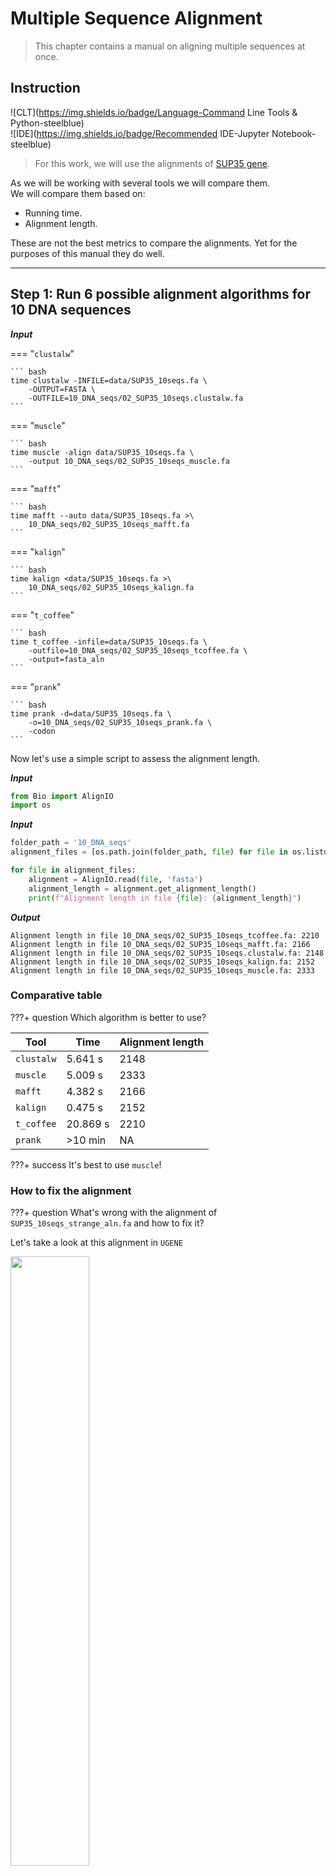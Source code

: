 # **Multiple Sequence Alignment**

>This chapter contains a manual on aligning multiple sequences at once.<br>

## **Instruction**
![CLT](https://img.shields.io/badge/Language-Command Line Tools & Python-steelblue)<br>
![IDE](https://img.shields.io/badge/Recommended IDE-Jupyter Notebook-steelblue)

>For this work, we will use the alignments of [SUP35 gene](https://www.yeastgenome.org/locus/S000002579).<br>

As we will be working with several tools we will compare them.<br>
We will compare them based on:<br>

- Running time.<br>
- Alignment length.<br>

These are not the best metrics to compare the alignments. Yet for the purposes of this manual they do well.<br>

----------------------------------------------

## **Step 1: Run 6 possible alignment algorithms for 10 DNA sequences**

**_Input_**

=== "`clustalw`"

    ``` bash
    time clustalw -INFILE=data/SUP35_10seqs.fa \
        -OUTPUT=FASTA \
        -OUTFILE=10_DNA_seqs/02_SUP35_10seqs.clustalw.fa
    ```

=== "`muscle`"

    ``` bash
    time muscle -align data/SUP35_10seqs.fa \
        -output 10_DNA_seqs/02_SUP35_10seqs_muscle.fa
    ```
=== "`mafft`"

    ``` bash
    time mafft --auto data/SUP35_10seqs.fa >\
        10_DNA_seqs/02_SUP35_10seqs_mafft.fa
    ```
=== "`kalign`"

    ``` bash
    time kalign <data/SUP35_10seqs.fa >\
        10_DNA_seqs/02_SUP35_10seqs_kalign.fa
    ```

=== "`t_coffee`"

    ``` bash
    time t_coffee -infile=data/SUP35_10seqs.fa \
        -outfile=10_DNA_seqs/02_SUP35_10seqs_tcoffee.fa \
        -output=fasta_aln
    ```
=== "`prank`"

    ``` bash
    time prank -d=data/SUP35_10seqs.fa \
        -o=10_DNA_seqs/02_SUP35_10seqs_prank.fa \
        -codon
    ```

Now let's use a simple script to assess the alignment length.<br>

**_Input_**

```python
from Bio import AlignIO
import os
```

**_Input_**

```python
folder_path = '10_DNA_seqs'
alignment_files = [os.path.join(folder_path, file) for file in os.listdir(folder_path) if file.endswith('.fa')]

for file in alignment_files:
    alignment = AlignIO.read(file, 'fasta')
    alignment_length = alignment.get_alignment_length()
    print(f"Alignment length in file {file}: {alignment_length}")
```

**_Output_**

```
Alignment length in file 10_DNA_seqs/02_SUP35_10seqs_tcoffee.fa: 2210
Alignment length in file 10_DNA_seqs/02_SUP35_10seqs_mafft.fa: 2166
Alignment length in file 10_DNA_seqs/02_SUP35_10seqs.clustalw.fa: 2148
Alignment length in file 10_DNA_seqs/02_SUP35_10seqs_kalign.fa: 2152
Alignment length in file 10_DNA_seqs/02_SUP35_10seqs_muscle.fa: 2333
```

### **Comparative table**

???+ question
    Which algorithm is better to use?

|Tool|Time|Alignment length|
|----|----|----------------|
|`clustalw`|5.641 s|2148|
|`muscle`|5.009 s|2333|
|`mafft`|4.382 s|2166|
|`kalign`|0.475 s|2152|
|`t_coffee`|20.869 s|2210|
|`prank`|>10 min|NA|

???+ success
    It's best to use `muscle`!

### **How to fix the alignment**

???+ question
    What's wrong with the alignment of `SUP35_10seqs_strange_aln.fa` and how to fix it?

Let's take a look at this alignment in `UGENE`

<div style='justify-content: center'>
<img src="/images/ngs-handbook/04_Phylogenetics/04_03_MSA/1.png" align='center', width="50%">
</div>

It can be seen that the sequence `SUP35_Spar_A12_Liti_` is strange. Most likely it is a reverse, i.e. it is reverse complementary.

Let's do a couple of youtz, youtz, youtz.

<div style='justify-content: center'>
<img src="/images/ngs-handbook/04_Phylogenetics/04_03_MSA/2.png" align='center', width="50%">
</div>

<div style='justify-content: center'>
<img src="/images/ngs-handbook/04_Phylogenetics/04_03_MSA/3.png" align='center', width="50%">
</div>

It's beautiful!

----------------------------------------------

## **Step 2: Run 6 possible alignment algorithms for 250 DNA sequences**

**_Input_**

=== "`clustalw`"

    ``` bash
    time clustalw -INFILE=data/SUP35_250seqs.fa \
        -OUTPUT=FASTA \
        -OUTFILE=250_DNA_seqs/05_SUP35_250seqs.clustalw.fa
    ```

=== "`muscle`"

    ``` bash
    time muscle -align data/SUP35_250seqs.fa \
        -output 250_DNA_seqs/05_SUP35_250seqs_muscle.fa
    ```
=== "`mafft`"

    ``` bash
    time mafft --auto data/SUP35_250seqs.fa >\
        250_DNA_seqs/05_SUP35_250seqs_mafft.fa
    ```
=== "`kalign`"

    ``` bash
    time kalign <data/SUP35_250seqs.fa >\
        250_DNA_seqs/05_SUP35_250seqs_kalign.fa
    ```

=== "`t_coffee`"

    ``` bash
    time t_coffee -infile=data/SUP35_250seqs.fa \
        -outfile=250_DNA_seqs/05_SUP35_250seqs_tcoffee.fa \
        -output=fasta_aln
    ```
=== "`prank`"

    ``` bash
    time prank -d=data/SUP35_250seqs.fa \
        -o=250_DNA_seqs/05_SUP35_250seqs_prank.fa \
        -codon
    ```

Now let's use a simple script to assess the alignment length.<br>

**_Input_**

```python
folder_path = '250_DNA_seqs'
alignment_files = [os.path.join(folder_path, file) for file in os.listdir(folder_path) if file.endswith('.fa')]

for file in alignment_files:
    alignment = AlignIO.read(file, 'fasta')
    alignment_length = alignment.get_alignment_length()
    print(f"Alignment length in file {file}: {alignment_length}")
```

**_Output_**

```
Alignment length in file 250_DNA_seqs/05_SUP35_250seqs.clustalw.fa: 2179
Alignment length in file 250_DNA_seqs/05_SUP35_250seqs_mafft.fa: 2322
Alignment length in file 250_DNA_seqs/05_SUP35_250seqs_muscle.fa: 2365
Alignment length in file 250_DNA_seqs/05_SUP35_250seqs_kalign.fa: 2210
```

### **Comparative table**

???+ question
    Has our choice of algorithm changed?

|Tool|Time|Alignment length|
|----|----|----------------|
|`clustalw`|48:41.97 min|2179|
|`muscle`|30:44.42 min|2365|
|`mafft`|41.962 s|2322|
|`kalign`|7.996 s|2210|
|`t_coffee`|>1 h|NA|
|`prank`|>1 h|NA|

???+ succes
    All the sympathies are on the side of `kalign` for the reason that it aligned 250 sequences in 8 seconds.<br>
    But to be fair, `mafft` is not bad either. Its alignment is longer, and its working time is 42 seconds, not 30 or 48 minutes...<br>

## **Step 2.5: How to get amino acid sequences from nucleotide sequences (translate)?**

### **Option 1: `transeq`**

The simplest and fastest variant. With its help, we "stupidly" do the translation starting from the first nucleotide and up to the last one.

**_Input_**

```bash
transeq -sequence data/SUP35_10seqs.fa -outseq data/SUP35_10seqs.t.faa
```

### **Option 2: `getorf`**

`getorf` operates based on the assumption that it was given a sequence that has an open reading frame.<br>
`getorf` is not highly intelligent.<br>
Anything that starts with a methionine and ends with a stop codon is an open reading frame!<br>
It needs to tune our representation, otherwise we get a bunch of junk. Especially in fairly long sequences.<br>
But if we know how long this junk should be and we need to predict proteins quickly from our data of some Sanger sequencing, it is a very good option!<br>

**_Input_**

```bash
getorf -sequence data/SUP35_10seqs.fa -outseq data/SUP35_10seqs.g.faa -noreverse -minsize 500
```

----------------------------------------------

## **Step 3: Run 7 possible alignment algorithms for 10 protein sequences**

**_Input_**

=== "`clustalw`"

    ``` bash
    time clustalw -INFILE=data/SUP35_10seqs.g.faa \
        -OUTFILE=10_protein_seqs/08_SUP35_10seqs.clustalw.faa \
        -OUTPUT=FASTA \
        -TYPE=protein
    ```

=== "`clustalo`"

    ``` bash
    time clustalo --infile=data/SUP35_10seqs.g.faa \
        --outfile=10_protein_seqs/08_SUP35_10seqs.clustalo.faa \
        --verbose
    ```

=== "`muscle`"

    ``` bash
    time muscle -align data/SUP35_10seqs.g.faa \
        -output 10_protein_seqs/08_SUP35_10seqs_muscle.faa
    ```
=== "`mafft`"

    ``` bash
    time mafft --auto data/SUP35_10seqs.g.faa >\
        10_protein_seqs/08_SUP35_250seqs_mafft.fa
    ```
=== "`kalign`"

    ``` bash
    time kalign <data/SUP35_10seqs.g.faa >\
        10_protein_seqs/08_SUP35_10seqs_kalign.faa
    ```

=== "`t_coffee`"

    ``` bash
    time t_coffee -infile=data/SUP35_10seqs.g.faa \
        -outfile=10_protein_seqs/08_SUP35_10seqs_tcoffee.faa \
        -output=fasta_aln
    ```
=== "`prank`"

    ``` bash
    time prank -d=data/SUP35_10seqs.g.faa \
        -o=10_protein_seqs/08_SUP35_10seqs_prank.faa
    ```

Now let's use a simple script to assess the alignment length.<br>

**_Input_**

```python
folder_path = '10_protein_seqs'
alignment_files = [os.path.join(folder_path, file) for file in os.listdir(folder_path) if file.endswith('.fa') | file.endswith('.faa') | file.endswith('.fas')]

for file in alignment_files:
    alignment = AlignIO.read(file, 'fasta')
    alignment_length = alignment.get_alignment_length()
    print(f"Alignment length in file {file}: {alignment_length}")
```

**_Output_**

```
Alignment length in file 10_protein_seqs/08_SUP35_250seqs_mafft.fa: 759
Alignment length in file 10_protein_seqs/08_SUP35_10seqs_muscle.faa: 765
Alignment length in file 10_protein_seqs/08_SUP35_10seqs_kalign.faa: 721
Alignment length in file 10_protein_seqs/08_SUP35_10seqs_tcoffee.faa: 752
Alignment length in file 10_protein_seqs/08_SUP35_10seqs.clustalw.faa: 719
Alignment length in file 10_protein_seqs/08_SUP35_10seqs.clustalo.faa: 757
Alignment length in file 10_protein_seqs/08_SUP35_10seqs_prank.faa.best.fas: 776
```

### **Comparative table**

???+ question
    What is the best algorithm to use?


|Tool|Time|Alignment length|
|----|----|----------------|
|`clustalw`|0.684 s|719|
|`clustalo`|0.742 s|757|
|`muscle`|0.582 s|765|
|`mafft`|0.754 s|759|
|`kalign`|0.062 s|721|
|`t_coffee`|2.697 s|752|
|`prank`|4:50.84 min|776|

???+ succes
    This is where `muscle` is the best. It worked for less than 1 second and its length is quite respectable.

----------------------------------------------

## **Practice 1**

???+ question
    How to add 2 more nucleotide sequences to an alignment of 250 nucleotide sequences, previously aligning them, with `mafft`?

**_Input_**

```bash
mafft --auto data/SUP35_2addseqs.fa > 252_DNA_seqs/10_SUP35_2addseqs_mafft.fa
mafft --add 252_DNA_seqs/10_SUP35_2addseqs_mafft.fa 250_DNA_seqs/05_SUP35_250seqs_mafft.fa > 252_DNA_seqs/10_SUP35_252seqs_mafft.fa
```

----------------------------------------------

## **Practice 2**

???+ question
    Extract from NCBI all sequences for the query "Parapallasea 18S" (Parapallasea is a taxon and 18S is a gene) and save to the file fasta

**_Input_**

```bash
esearch -db nucleotide -query "Parapallasea 18S" | efetch -format fasta >data/Parapallasea_18.fa
```

### **Option 1: `muscle`**

**_Input_**

```bash
muscle -align data/Parapallasea_18.fa -output data/Parapallasea_18.fa.muscle.aln
```

### **Option 2: `mafft`**

**_Input_**

```bash
mafft --auto data/Parapallasea_18.fa > data/Parapallasea_18.fa.mafft.aln
```

----------------------------------------------

## **Practice 3**

???+ question
    Create a blast database from a set of `Ommatogammarus_flavus_transcriptome_assembly.fa` sequences, and search this database for the protein sequence `Acanthogammarus_victorii_COI.faa` and record the results in a table (tab-separated text)

???+ warning
    Attention: the origin of the sequence is mitochondrial. What is important to consider when searching?

Extract the sequence with the best match into a separate file.

**_Input_**

```bash
makeblastdb -in data/Ommatogammarus_flavus_transcriptome_assembly.fa -dbtype nucl -parse_seqids
```

The gene is mitochondrial.<br>
Accordingly, the genetic code is different, and since here we are dealing with the communication between the protein query and the nucleotide base, it may matter. Not catastrophic here. But it is better to use the `-db_gencode 5` option, because this way the identity will be higher.<br>

**_Input_**

```bash
tblastn -query data/Acanthogammarus_victorii_COI.faa -db data/Ommatogammarus_flavus_transcriptome_assembly.fa -outfmt 6 -db_gencode 5
## fields: qseqid sseqid pident length mismatch gapopen qstart qend sstart send evalue bitscore
```

**_Output_**

```
Acanthogammarus_victorii_COI	TRINITY_DN8878_c0_g1_i2	89.621	501	52	0	9	509	3	1505	0.0	781
Acanthogammarus_victorii_COI	TRINITY_DN58613_c0_g1_i1	50.000	20	9	1	206	225	32	88	6.3	20.8
```

Percentage of identity is **89.621**! Yay!

**_Input_**

```bash
blastdbcmd -db data/Ommatogammarus_flavus_transcriptome_assembly.fa -entry TRINITY_DN8878_c0_g1_i2 -out data/Ommatogammarus_flavus_COI.fa
```

**_Input_**

```bash
cat data/Ommatogammarus_flavus_COI.fa
```

**_Output_**

```
>TRINITY_DN8878_c0_g1_i2 len=1505
CGACCAACCACAAAGATATTGGCACTCTTTATTTTATGCTAGGGCTCTGGTCTGGGTTAGTCGGAACCTCCATAAGACTT
ATCCTCCGCTCAGAACTTAGTGCGCCGGGTAGCCTGATTGGTGATGATCAACTGTATAACGTAATGGTAACCTCCCATGC
TTTTATTATAATTTTTTTTATAGTTATGCCTATCATAATTGGCGGGTTTGGTAACTGGCTGCTTCCTTTAATACTAGGTA
GACCTGATATAGCCTTCCCTCGAATAAACAACATGAGCTTTTGACTACTACCTCCTTCCCTTACACTTCTTATATCTAGA
AGCTTAGTAGAAAGAGGAGTCGGCACAGGTTGAACTGTCTACCCTCCTTTATCTGGGTCTACAGCCCATAGAGGTAGCGC
TGTAGATTTGGCTATTTTCTCACTTCATTTAGCCGGAGCTTCCTCTATCTTAGGGGCTGTAAATTTTATTTCTACCGCCA
TTAATATGCGAGCGCCTGGGATAAAATTAGACCAAATGCCTTTATTCGTCTGAGCTATTATTATTACTACCGTCCTCCTA
GTCTTATCCCTACCAGTCCTAGCTGGGGCCATTACGATACTACTTACAGACCGTAACATAAATACCTCTTTTTTTGACCC
TAGTGGGGGGGGTGACCCTATCCTATACCAACACTTATTTTGATTTTTTGGGCACCCAGAGGTGTATATTTTAATCCTGC
CTGCATTTGGCATAATCTCTCATATTGTTAGACAGGAGTCCGGTAAAAAAGAAACATTTGGCCCCCTAGGGATAATTTAT
GCTATATTAGCTATTGGGTTCCTCGGATTTATTGTGTGAGCCCATCATATGTTTACAGTCGGTATGGATGTAGATACCCG
AGCCTATTTTACATCAGCTACAATAATTATTGCAGTCCCCACCGGCATCAAAGTATTTAGGTGACTAGGTACTCTACAAG
GCGGAAAAATTAACTTTTCTCCAGCTCTAATTTGAAGACTAGGTTTTATTTTCCTTTTCTCTATTGGAGGTTTAACTGGA
GTTATATTAGCTAACTCATCAATTGACATCGTACTACACGACACTTACTATGTAGTTGCCCACTTTCATTATGTTTTATC
TATGGGGGCTGTTTTCGGTATTTTTGCGGGGTTTGCTTACTGGTTTCCACTATTTACAGGTATAACTATCAATCCTATCC
TAGCTAAAATTCATTTTTACGTCATATTCATGGGAGTAAACTTAACTTTTTTCCCCCAACATTTCCTTGGTTTAACGGGC
ATACCTCGGCGATACTCAGACTATCCTGACTTCTTCACAGCCTGAAATATTGTTTCCTCCTTAGGCTCTTATATCTCTGT
TTTAGCTATAGTGATCTTTATTGCTATAATCATAGAAGCTTTTATCTCTAAGCGGTCCGCTTTATTTTCCTTAACCTTGT
CGTCTGCTTTAGAGTGGTACCACTCATACCCGCCAGCCGACCATAGCTACAACGATACCCCTATT
```